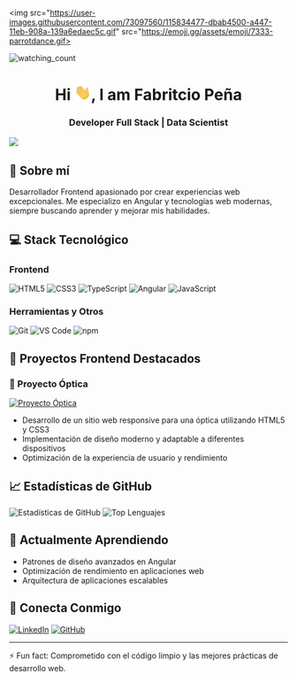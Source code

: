 <!--horizontal divider(gradiant)-->
<img src="https://user-images.githubusercontent.com/73097560/115834477-dbab4500-a447-11eb-908a-139a6edaec5c.gif" src="https://emoji.gg/assets/emoji/7333-parrotdance.gif>
<p align="left"> 
<img src="https://komarev.com/ghpvc/?username=FabritcioPS15&color=brightgreen" alt="watching_count" />
 </p>
<h1 align="center">Hi <img src="https://raw.githubusercontent.com/ABSphreak/ABSphreak/master/gifs/Hi.gif" width="30px">, I am Fabritcio Peña </h1>
<h3 align="center">Developer Full Stack | Data Scientist </h3>
<p align="center">
<p></p>
<img src="https://user-images.githubusercontent.com/73097560/115834477-dbab4500-a447-11eb-908a-139a6edaec5c.gif">

## 🚀 Sobre mí
Desarrollador Frontend apasionado por crear experiencias web excepcionales. Me especializo en Angular y tecnologías web modernas, siempre buscando aprender y mejorar mis habilidades.

## 💻 Stack Tecnológico

### Frontend
![HTML5](https://img.shields.io/badge/-HTML5-E34F26?style=flat-square&logo=html5&logoColor=white)
![CSS3](https://img.shields.io/badge/-CSS3-1572B6?style=flat-square&logo=css3&logoColor=white)
![TypeScript](https://img.shields.io/badge/-TypeScript-3178C6?style=flat-square&logo=typescript&logoColor=white)
![Angular](https://img.shields.io/badge/-Angular-DD0031?style=flat-square&logo=angular&logoColor=white)
![JavaScript](https://img.shields.io/badge/-JavaScript-F7DF1E?style=flat-square&logo=javascript&logoColor=black)

### Herramientas y Otros
![Git](https://img.shields.io/badge/-Git-F05032?style=flat-square&logo=git&logoColor=white)
![VS Code](https://img.shields.io/badge/-VS%20Code-007ACC?style=flat-square&logo=visual-studio-code&logoColor=white)
![npm](https://img.shields.io/badge/-NPM-CB3837?style=flat-square&logo=npm&logoColor=white)

## 🎯 Proyectos Frontend Destacados
### 💼 Proyecto Óptica
[![Proyecto Óptica](https://github-readme-stats.vercel.app/api/pin/?username=FabritcioPS15&repo=Proyecto-ptica-&theme=dark)](https://github.com/FabritcioPS15/Proyecto-ptica-)
- Desarrollo de un sitio web responsive para una óptica utilizando HTML5 y CSS3
- Implementación de diseño moderno y adaptable a diferentes dispositivos
- Optimización de la experiencia de usuario y rendimiento

## 📈 Estadísticas de GitHub
![Estadísticas de GitHub](https://github-readme-stats.vercel.app/api?username=FabritcioPS15&show_icons=true&theme=dark)
![Top Lenguajes](https://github-readme-stats.vercel.app/api/top-langs/?username=FabritcioPS15&layout=compact&theme=dark)

## 🌱 Actualmente Aprendiendo
- Patrones de diseño avanzados en Angular
- Optimización de rendimiento en aplicaciones web
- Arquitectura de aplicaciones escalables

## 🤝 Conecta Conmigo
[![LinkedIn](https://img.shields.io/badge/-LinkedIn-0A66C2?style=flat-square&logo=linkedin&logoColor=white)](https://www.linkedin.com/in/fabritciops15/)
[![GitHub](https://img.shields.io/badge/-GitHub-181717?style=flat-square&logo=github&logoColor=white)](https://github.com/FabritcioPS15)

---
⚡ Fun fact: Comprometido con el código limpio y las mejores prácticas de desarrollo web.



